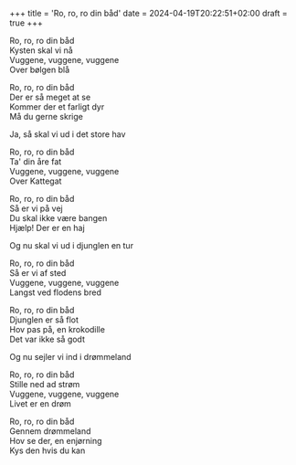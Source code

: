 +++
title = 'Ro, ro, ro din båd'
date = 2024-04-19T20:22:51+02:00
draft = true
+++

Ro, ro, ro din båd<br />
Kysten skal vi nå<br />
Vuggene, vuggene, vuggene<br />
Over bølgen blå<br />

Ro, ro, ro din båd<br />
Der er så meget at se<br />
Kommer der et farligt dyr<br />
Må du gerne skrige<br />

Ja, så skal vi ud i det store hav<br />

Ro, ro, ro din båd<br />
Ta' din åre fat<br />
Vuggene, vuggene, vuggene<br />
Over Kattegat<br />

Ro, ro, ro din båd<br />
Så er vi på vej<br />
Du skal ikke være bangen<br />
Hjælp! Der er en haj<br />

Og nu skal vi ud i djunglen en tur<br />

Ro, ro, ro din båd<br />
Så er vi af sted<br />
Vuggene, vuggene, vuggene<br />
Langst ved flodens bred<br />

Ro, ro, ro din båd<br />
Djunglen er så flot<br />
Hov pas på, en krokodille<br />
Det var ikke så godt<br />

Og nu sejler vi ind i drømmeland<br />

Ro, ro, ro din båd<br />
Stille ned ad strøm<br />
Vuggene, vuggene, vuggene<br />
Livet er en drøm<br />

Ro, ro, ro din båd<br />
Gennem drømmeland<br />
Hov se der, en enjørning<br />
Kys den hvis du kan<br />
